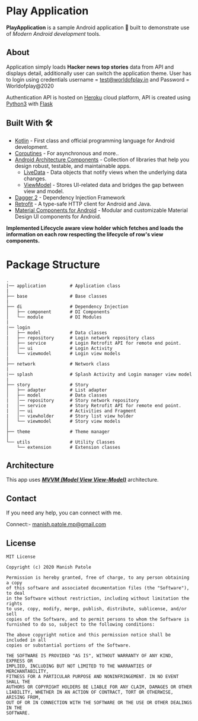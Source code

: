# Play Application

**PlayApplication** is a sample Android application 📱 built to demonstrate use of *Modern Android development* tools.


## About

Application simply loads **Hacker news top stories** data from API and displays detail, additionally user can switch the application theme.
User has to login using credentials
username = test@worldofplay.in and Password = Worldofplay@2020

Authentication API is hosted on [Heroku](https://www.heroku.com/about) cloud platform, API is created using [Python3](https://www.python.org/about/) with [Flask](https://flask.palletsprojects.com/en/1.1.x/)


## Built With 🛠

- [Kotlin](https://kotlinlang.org/) - First class and official programming language for Android development.
- [Coroutines](https://kotlinlang.org/docs/reference/coroutines-overview.html) - For asynchronous and more..
- [Android Architecture Components](https://developer.android.com/topic/libraries/architecture) - Collection of libraries that help you design robust, testable, and maintainable apps.
  - [LiveData](https://developer.android.com/topic/libraries/architecture/livedata) - Data objects that notify views when the underlying data changes.
  - [ViewModel](https://developer.android.com/topic/libraries/architecture/viewmodel) - Stores UI-related data and bridges the gap between view and model.
- [Dagger 2](https://dagger.dev/) - Dependency Injection Framework
- [Retrofit](https://square.github.io/retrofit/) - A type-safe HTTP client for Android and Java.
- [Material Components for Android](https://github.com/material-components/material-components-android) - Modular and customizable Material Design UI components for Android.

**Implemented Lifecycle aware view holder which fetches and loads the information on each row respecting the lifecycle of row's view components.**

# Package Structure


    .
    |── application         # Application class
    |
    ├── base                # Base classes
    |
    ├── di                  # Dependency Injection
    │   ├── component       # DI Components
    │   └── module          # DI Modules
    |
    |── login
    │   ├── model           # Data classes
    |   ├── repository      # Login network repository class
    │   ├── service         # Login Retrofit API for remote end point.
    |   │── ui              # Login Activity
    │   └── viewmodel       # Login view models
    |
    ├── network             # Network class
    |
    |── splash              # Splash Activity and Login manager view model
    |
    ├── story               # Story
    │   ├── adapter         # List adapter
    │   ├── model           # Data classes
    |   │── repository      # Story network repository
    |   │── service         # Story Retrofit API for remote end point.
    |   │── ui              # Activities and Fragment
    |   │── viewholder      # Story list view holder
    │   └── viewmodel       # Story view models
    │
    ├── theme               # Theme manager
    │
    └── utils               # Utility Classes
        └── extension       # Extension classes

## Architecture

This app uses [***MVVM (Model View View-Model)***](https://developer.android.com/jetpack/docs/guide#recommended-app-arch) architecture.

## Contact

If you need any help, you can connect with me.

Connect:- manish.patole.mp@gmail.com

## License

```
MIT License

Copyright (c) 2020 Manish Patole

Permission is hereby granted, free of charge, to any person obtaining a copy
of this software and associated documentation files (the "Software"), to deal
in the Software without restriction, including without limitation the rights
to use, copy, modify, merge, publish, distribute, sublicense, and/or sell
copies of the Software, and to permit persons to whom the Software is
furnished to do so, subject to the following conditions:

The above copyright notice and this permission notice shall be included in all
copies or substantial portions of the Software.

THE SOFTWARE IS PROVIDED "AS IS", WITHOUT WARRANTY OF ANY KIND, EXPRESS OR
IMPLIED, INCLUDING BUT NOT LIMITED TO THE WARRANTIES OF MERCHANTABILITY,
FITNESS FOR A PARTICULAR PURPOSE AND NONINFRINGEMENT. IN NO EVENT SHALL THE
AUTHORS OR COPYRIGHT HOLDERS BE LIABLE FOR ANY CLAIM, DAMAGES OR OTHER
LIABILITY, WHETHER IN AN ACTION OF CONTRACT, TORT OR OTHERWISE, ARISING FROM,
OUT OF OR IN CONNECTION WITH THE SOFTWARE OR THE USE OR OTHER DEALINGS IN THE
SOFTWARE.
```
